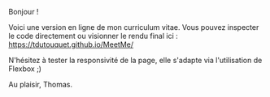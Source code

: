 Bonjour !

Voici une version en ligne de mon curriculum vitae. Vous pouvez inspecter le code directement ou visionner le rendu final ici : https://tdutouquet.github.io/MeetMe/

N'hésitez à tester la responsivité de la page, elle s'adapte via l'utilisation de Flexbox ;)

Au plaisir,
Thomas.
